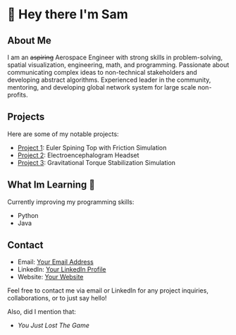 # 👋 Hey there  I'm Sam

## About Me

I am an ~~aspiring~~ Aerospace Engineer with strong skills in problem-solving, spatial visualization, engineering, math, and programming. Passionate about communicating complex ideas to non-technical stakeholders and developing abstract algorithms. Experienced leader in the community, mentoring, and developing global network system for large scale non-profits.

## Projects

Here are some of my notable projects:

- [Project 1](link-to-project): Euler Spining Top with Friction Simulation
- [Project 2](link-to-project): Electroencephalogram Headset
- [Project 3](link-to-project): Gravitational Torque Stabilization Simulation

## What Im Learning 🧠

Currently improving my programming skills:
- Python
- Java

## Contact

- Email: [Your Email Address](mailto:theofficialsamuelpilon@gmail.com)
- LinkedIn: [Your LinkedIn Profile](https://www.linkedin.com/in/samuelpilon)
- Website: [Your Website](https://www.samuelpilon.info/)  

Feel free to contact me via email or LinkedIn for any project inquiries, collaborations, or to just say hello!

Also, did I mention that:
- *You Just Lost The Game*

